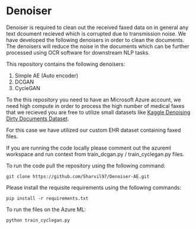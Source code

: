 # Denoiser

Denoiser is required to clean out the received faxed data on in general any text dcoument recieved which is corrupted due to transmission noise. We have developed the following denoisers in order to clean the documents. The denoisers will reduce the noise in the documents which can be further processed using OCR software for downstream NLP tasks.

This repository contains the following denoisers:
1. Simple AE (Auto encoder)
2. DCGAN
3. CycleGAN


To the this repository you need to have an Microsoft Azure account, we need high compute in order to process the high number of medical faxes that we recieved you are free to utilize small datasets like [Kaggle Denoising Dirty Documents Dataset](https://www.kaggle.com/c/denoising-dirty-documents).


For this case we have utilized our custom EHR dataset containing faxed files.

If you are running the code locally please comment out the azureml workspace and run context from train_dcgan.py / train_cyclegan.py files.

To run the code pull the repository using the following command:

```
git clone https://github.com/Sharvil97/Denoiser-AE.git
```

Please install the requisite requirements using the following commands:

```
pip install -r requirements.txt
```

To run the files on the Azure ML:

```
python train_cyclegan.py
```
